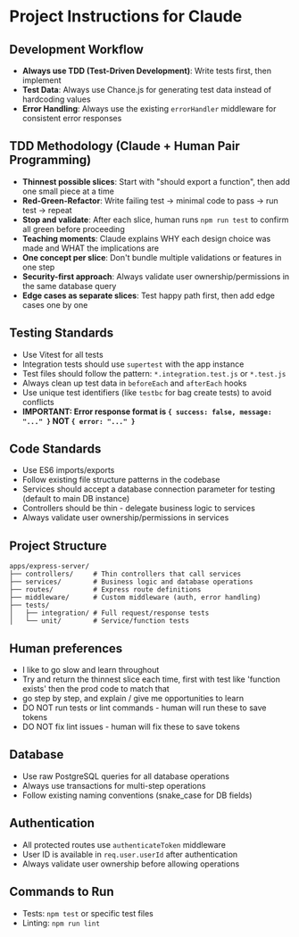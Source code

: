# Project Instructions for Claude

## Development Workflow
- **Always use TDD (Test-Driven Development)**: Write tests first, then implement
- **Test Data**: Always use Chance.js for generating test data instead of hardcoding values
- **Error Handling**: Always use the existing `errorHandler` middleware for consistent error responses

## TDD Methodology (Claude + Human Pair Programming)
- **Thinnest possible slices**: Start with "should export a function", then add one small piece at a time
- **Red-Green-Refactor**: Write failing test → minimal code to pass → run test → repeat
- **Stop and validate**: After each slice, human runs `npm run test` to confirm all green before proceeding
- **Teaching moments**: Claude explains WHY each design choice was made and WHAT the implications are
- **One concept per slice**: Don't bundle multiple validations or features in one step
- **Security-first approach**: Always validate user ownership/permissions in the same database query
- **Edge cases as separate slices**: Test happy path first, then add edge cases one by one

## Testing Standards
- Use Vitest for all tests
- Integration tests should use `supertest` with the app instance
- Test files should follow the pattern: `*.integration.test.js` or `*.test.js`
- Always clean up test data in `beforeEach` and `afterEach` hooks
- Use unique test identifiers (like `testbc` for bag create tests) to avoid conflicts
- **IMPORTANT: Error response format is `{ success: false, message: "..." }` NOT `{ error: "..." }`**

## Code Standards
- Use ES6 imports/exports
- Follow existing file structure patterns in the codebase
- Services should accept a database connection parameter for testing (default to main DB instance)
- Controllers should be thin - delegate business logic to services
- Always validate user ownership/permissions in services

## Project Structure
```
apps/express-server/
├── controllers/     # Thin controllers that call services
├── services/        # Business logic and database operations
├── routes/          # Express route definitions
├── middleware/      # Custom middleware (auth, error handling)
├── tests/
│   ├── integration/ # Full request/response tests
│   └── unit/        # Service/function tests
```

## Human preferences
- I like to go slow and learn throughout
- Try and return the thinnest slice each time, first with test like 'function exists' then the prod code to match that
- go step by step, and explain / give me opportunities to learn
- DO NOT run tests or lint commands - human will run these to save tokens
- DO NOT fix lint issues - human will fix these to save tokens

## Database
- Use raw PostgreSQL queries for all database operations
- Always use transactions for multi-step operations
- Follow existing naming conventions (snake_case for DB fields)

## Authentication
- All protected routes use `authenticateToken` middleware
- User ID is available in `req.user.userId` after authentication
- Always validate user ownership before allowing operations

## Commands to Run
- Tests: `npm test` or specific test files
- Linting: `npm run lint`